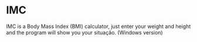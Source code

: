 # IMC
IMC is a Body Mass Index (BMI) calculator, just enter your weight and height and the program will show you your situação.
(Windows version)
